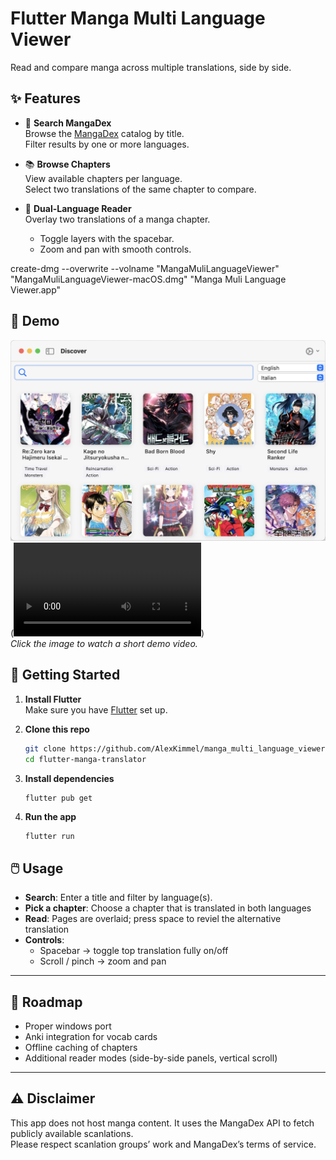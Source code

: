 # Flutter Manga Multi Language Viewer

Read and compare manga across multiple translations, side by side.

## ✨ Features

- 🔎 **Search MangaDex**  
Browse the [MangaDex](https://mangadex.org) catalog by title.  
Filter results by one or more languages.

- 📚 **Browse Chapters**  
  View available chapters per language.  
  Select two translations of the same chapter to compare.

- 📖 **Dual-Language Reader**  
  Overlay two translations of a manga chapter.   
  - Toggle layers with the spacebar.  
  - Zoom and pan with smooth controls.  

create-dmg --overwrite --volname "MangaMuliLanguageViewer" \
  "MangaMuliLanguageViewer-macOS.dmg" "Manga Muli Language Viewer.app"
## 🎥 Demo
![Watch the demo](./assets/screen_shot.png)(<video controls src="https://raw.githubusercontent.com/AlexKimmel/manga_muli_language_viewer/main/assets/screen_cap.mp4" title="./assets/screen_cap.mp4"></video>)  
*Click the image to watch a short demo video.*


## 🚀 Getting Started

1. **Install Flutter**  
   Make sure you have [Flutter](https://docs.flutter.dev/get-started/install) set up.

2. **Clone this repo**  
   ```bash
   git clone https://github.com/AlexKimmel/manga_multi_language_viewer.git
   cd flutter-manga-translator

3.	**Install dependencies**
    ``` bash 
    flutter pub get
    ```

4. **Run the app**
    ```
    flutter run 
    ```

## 🖱️ Usage

- **Search**: Enter a title and filter by language(s).  
- **Pick a chapter**: Choose a chapter that is translated in both languages
- **Read**: Pages are overlaid; press space to reviel the alternative translation
- **Controls**:
  - Spacebar → toggle top translation fully on/off  
  - Scroll / pinch → zoom and pan  

---

## 🔧 Roadmap
- Proper windows port 
- Anki integration for vocab cards  
- Offline caching of chapters  
- Additional reader modes (side-by-side panels, vertical scroll)  

---

## ⚠️ Disclaimer

This app does not host manga content. It uses the MangaDex API to fetch publicly available scanlations.  
Please respect scanlation groups’ work and MangaDex’s terms of service.
